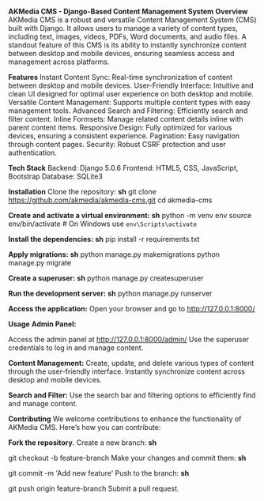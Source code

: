 **AKMedia CMS -  Django-Based Content Management System**
**Overview**
AKMedia CMS is a robust and versatile Content Management System (CMS) built with Django. It allows users to manage a variety of content types, including text, images, videos, PDFs, Word documents, and audio files. A standout feature of this CMS is its ability to instantly synchronize content between desktop and mobile devices, ensuring seamless access and management across platforms.

**Features**
Instant Content Sync: Real-time synchronization of content between desktop and mobile devices.
User-Friendly Interface: Intuitive and clean UI designed for optimal user experience on both desktop and mobile.
Versatile Content Management: Supports multiple content types with easy management tools.
Advanced Search and Filtering: Efficiently search and filter content.
Inline Formsets: Manage related content details inline with parent content items.
Responsive Design: Fully optimized for various devices, ensuring a consistent experience.
Pagination: Easy navigation through content pages.
Security: Robust CSRF protection and user authentication.

**Tech Stack**
Backend: Django 5.0.6
Frontend: HTML5, CSS, JavaScript, Bootstrap
Database: SQLite3

**Installation**
Clone the repository:
**sh**
git clone https://github.com/akmedia/akmedia-cms.git
cd akmedia-cms

**Create and activate a virtual environment:**
**sh**
python -m venv env
source env/bin/activate  # On Windows use `env\Scripts\activate`

**Install the dependencies:**
**sh**
pip install -r requirements.txt

**Apply migrations:**
**sh**
python manage.py makemigrations
python manage.py migrate

**Create a superuser:**
**sh**
python manage.py createsuperuser

**Run the development server:**
**sh**
python manage.py runserver

**Access the application:**
Open your browser and go to http://127.0.0.1:8000/

**Usage**
**Admin Panel:**

Access the admin panel at http://127.0.0.1:8000/admin/
Use the superuser credentials to log in and manage content.

**Content Management:**
Create, update, and delete various types of content through the user-friendly interface.
Instantly synchronize content across desktop and mobile devices.

**Search and Filter:**
Use the search bar and filtering options to efficiently find and manage content.

**Contributing**
We welcome contributions to enhance the functionality of AKMedia CMS. Here’s how you can contribute:

**Fork the repository**.
Create a new branch:
**sh**

git checkout -b feature-branch
Make your changes and commit them:
**sh**

git commit -m 'Add new feature'
Push to the branch:
**sh**

git push origin feature-branch
Submit a pull request.

